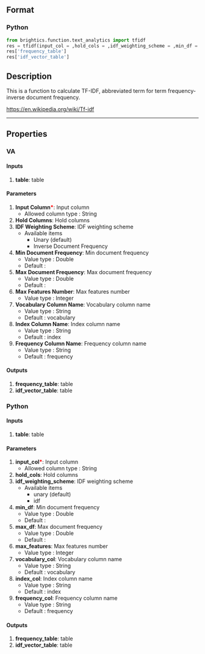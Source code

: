 ## Format
### Python
```python
from brightics.function.text_analytics import tfidf
res = tfidf(input_col = ,hold_cols = ,idf_weighting_scheme = ,min_df = ,max_df = ,max_features = ,vocabulary_col = ,index_col = ,frequency_col = )
res['frequency_table']
res['idf_vector_table']
```

## Description
This is a function to calculate TF-IDF, abbreviated term for term frequency-inverse document frequency.

https://en.wikipedia.org/wiki/Tf-idf

---

## Properties
### VA
#### Inputs
1. **table**: table

#### Parameters
1. **Input Column**<b style="color:red">*</b>: Input column
   - Allowed column type : String
2. **Hold Columns**: Hold columns
3. **IDF Weighting Scheme**: IDF weighting scheme
   - Available items
      - Unary (default)
      - Inverse Document Frequency
4. **Min Document Frequency**: Min document frequency
   - Value type : Double
   - Default : 
5. **Max Document Frequency**: Max document frequency
   - Value type : Double
   - Default : 
6. **Max Features Number**: Max features number
   - Value type : Integer
7. **Vocabulary Column Name**: Vocabulary column name
   - Value type : String
   - Default : vocabulary
8. **Index Column Name**: Index column name
   - Value type : String
   - Default : index
9. **Frequency Column Name**: Frequency column name
   - Value type : String
   - Default : frequency

#### Outputs
1. **frequency_table**: table
2. **idf_vector_table**: table

### Python
#### Inputs
1. **table**: table

#### Parameters
1. **input_col**<b style="color:red">*</b>: Input column
   - Allowed column type : String
2. **hold_cols**: Hold columns
3. **idf_weighting_scheme**: IDF weighting scheme
   - Available items
      - unary (default)
      - idf
4. **min_df**: Min document frequency
   - Value type : Double
   - Default : 
5. **max_df**: Max document frequency
   - Value type : Double
   - Default : 
6. **max_features**: Max features number
   - Value type : Integer
7. **vocabulary_col**: Vocabulary column name
   - Value type : String
   - Default : vocabulary
8. **index_col**: Index column name
   - Value type : String
   - Default : index
9. **frequency_col**: Frequency column name
   - Value type : String
   - Default : frequency

#### Outputs
1. **frequency_table**: table
2. **idf_vector_table**: table

